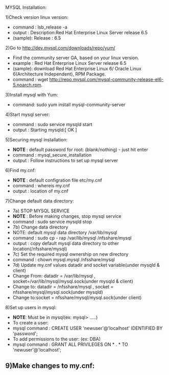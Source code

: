 MYSQL Installation:

1)Check version linux version:
  - command : lsb_release -a
  - output  : Description:Red Hat Enterprise Linux Server release 6.5
  - (sample): Release    : 6.5

2)Go to <http://dev.mysql.com/downloads/repo/yum/>
  - Find the community server GA, based on your linux version.
  - example : Red Hat Enterprise Linux Server release 6.5
  - (sample): download Red Hat Enterprise Linux 6/ Oracle Linux 6(Architecture Independent), RPM Package.
  - command  : wget http://repo.mysql.com/mysql-community-release-el6-5.noarch.rpm. 

3)Install mysql with Yum:
  - command: sudo yum install mysql-community-server

4)Start mysql server:
  - command : sudo service mysqld start
  - output  : Starting mysqld:[ OK ]

5)Securing mysql installation:
  - **NOTE**    : default password for root: (blank/nothing) - just hit enter
  - command : mysql_secure_installation
  - output  : Follow instructions to set up mysql server

6)Find my.cnf:
  - **NOTE**    : default configration file etc/my.cnf
  - command : whereis my.cnf
  - output  : location of my.cnf

7)Change default data directory:
  - 7a) STOP MYSQL SERVICE
  - **NOTE**    : Before making changes, stop mysql service
  - command : sudo service mysqld stop
  - 7b) Change data directory
  - NOTE: default mysql data directory /var/lib/mysql
  - command : sudo cp - rap /var/lib/mysql /nfsshare/mysql
  - output  : copy default mysql data directory to other location(/nfsshare/mysql)
  - 7c) Set the required mysql ownership on new directory
  - command : chown mysql.mysql /nfsshare/mysql
  - 7d) Update my.cnf values datadir and socket variable(under mysqld & client)
  - Change From: datadir = /var/lib/mysql , socket=/var/lib/mysql/mysql.sock(under mysqld & client)
  - Change to: datadir = /nfsshare/mysql , socket = nfsshare/mysql/mysql.sock(under mysqld)
  - Change to:socket = nfsshare/mysql/mysql.sock(under client)

8)Set up users in mysql:
  - **NOTE**: Must be in mysql(ex: mysql> .....)
  - To create a user:
  - mysql command : CREATE USER 'newuser'@'localhost' IDENTIFIED BY 'password';
  - To add permissions to the user: (ex: DBA)
  - mysql command : GRANT ALL PRIVILEGES ON * . * TO 'newuser'@'localhost';

9)Make changes to my.cnf:
  - 
